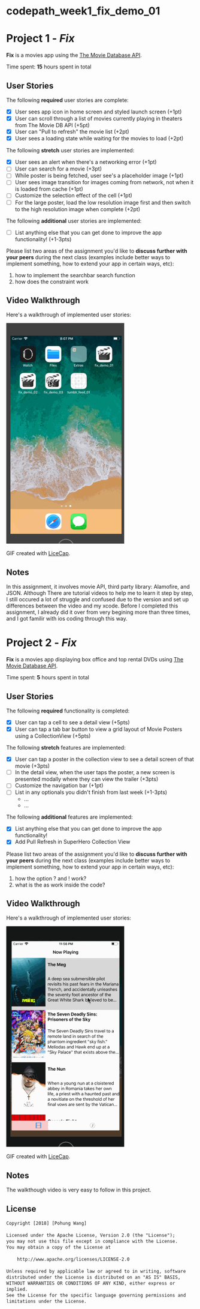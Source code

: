 # codepath_week1_fix_demo_01

# Project 1 - *Fix*

**Fix** is a movies app using the [The Movie Database API](http://docs.themoviedb.apiary.io/#).

Time spent: **15** hours spent in total

## User Stories

The following **required** user stories are complete:

- [x] User sees app icon in home screen and styled launch screen (+1pt)
- [x] User can scroll through a list of movies currently playing in theaters from The Movie DB API (+5pt)
- [x] User can "Pull to refresh" the movie list (+2pt)
- [x] User sees a loading state while waiting for the movies to load (+2pt)

The following **stretch** user stories are implemented:

- [x] User sees an alert when there's a networking error (+1pt)
- [ ] User can search for a movie (+3pt)
- [ ] While poster is being fetched, user see's a placeholder image (+1pt)
- [ ] User sees image transition for images coming from network, not when it is loaded from cache (+1pt)
- [ ] Customize the selection effect of the cell (+1pt)
- [ ] For the large poster, load the low resolution image first and then switch to the high resolution image when complete (+2pt)

The following **additional** user stories are implemented:

- [ ] List anything else that you can get done to improve the app functionality! (+1-3pts)

Please list two areas of the assignment you'd like to **discuss further with your peers** during the next class (examples include better ways to implement something, how to extend your app in certain ways, etc):

1. how to implement the searchbar search function
2. how does the constraint work

## Video Walkthrough

Here's a walkthrough of implemented user stories:

<img src='https://github.com/paulpowang/codepath_week1_fix_demo03/blob/master/fix_demo_02.gif' title='Video Walkthrough' width='' alt='Video Walkthrough' />

GIF created with [LiceCap](http://www.cockos.com/licecap/).

## Notes

In this assignment, it involves movie API, third party library: Alamofire, and JSON. Although There are tutorial videos to help me to learn it step by step, I still occured a lot of struggle and confused due to the version and set up differences between the video and my xcode. Before I completed this assignment, I already did it over from very begining more than three times, and I got familir with ios coding through this way.  



# Project 2 - *Fix*

**Fix** is a movies app displaying box office and top rental DVDs using [The Movie Database API](http://docs.themoviedb.apiary.io/#).

Time spent: **5** hours spent in total

## User Stories

The following **required** functionality is completed:

- [x] User can tap a cell to see a detail view (+5pts)
- [x] User can tap a tab bar button to view a grid layout of Movie Posters using a CollectionView (+5pts)

The following **stretch** features are implemented:

- [x] User can tap a poster in the collection view to see a detail screen of that movie (+3pts)
- [ ] In the detail view, when the user taps the poster, a new screen is presented modally where they can view the trailer (+3pts)
- [ ] Customize the navigation bar (+1pt)
- [ ] List in any optionals you didn't finish from last week (+1-3pts)
   - ...
   - ...

The following **additional** features are implemented:

- [x] List anything else that you can get done to improve the app functionality!
- [x] Add Pull Refresh in SuperHero Collection View

Please list two areas of the assignment you'd like to **discuss further with your peers** during the next class (examples include better ways to implement something, how to extend your app in certain ways, etc):

1. how the option ? and ! work?
2. what is the as work inside the code?

## Video Walkthrough

Here's a walkthrough of implemented user stories:

<img src='https://github.com/paulpowang/codepath_week1_fix_demo03/blob/master/fix_demo_week2_03.gif' title='Video Walkthrough' width='' alt='Video Walkthrough' />

GIF created with [LiceCap](http://www.cockos.com/licecap/).

## Notes

The walkthough video is very easy to follow in this project. 


## License

    Copyright [2018] [Pohung Wang]

    Licensed under the Apache License, Version 2.0 (the "License");
    you may not use this file except in compliance with the License.
    You may obtain a copy of the License at

        http://www.apache.org/licenses/LICENSE-2.0

    Unless required by applicable law or agreed to in writing, software
    distributed under the License is distributed on an "AS IS" BASIS,
    WITHOUT WARRANTIES OR CONDITIONS OF ANY KIND, either express or implied.
    See the License for the specific language governing permissions and
    limitations under the License.
